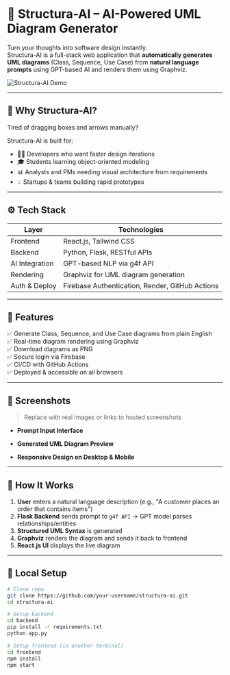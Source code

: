 # 🧠 Structura-AI – AI-Powered UML Diagram Generator

Turn your thoughts into software design instantly.  
Structura-AI is a full-stack web application that **automatically generates UML diagrams** (Class, Sequence, Use Case) from **natural language prompts** using GPT-based AI and renders them using Graphviz.

![Structura-AI Demo](https://your-demo-link.com/preview.gif) <!-- optional: demo gif -->

---

## 🚀 Why Structura-AI?

Tired of dragging boxes and arrows manually?

Structura-AI is built for:
- 🧑‍💻 Developers who want faster design iterations
- 🎓 Students learning object-oriented modeling
- 📊 Analysts and PMs needing visual architecture from requirements
- 💡 Startups & teams building rapid prototypes

---

## ⚙️ Tech Stack

| Layer          | Technologies                           |
|----------------|----------------------------------------|
| Frontend       | React.js, Tailwind CSS                 |
| Backend        | Python, Flask, RESTful APIs            |
| AI Integration | GPT-based NLP via g4f API              |
| Rendering      | Graphviz for UML diagram generation    |
| Auth & Deploy  | Firebase Authentication, Render, GitHub Actions |

---

## 🧩 Features

✅ Generate Class, Sequence, and Use Case diagrams from plain English  
✅ Real-time diagram rendering using Graphviz  
✅ Download diagrams as PNG  
✅ Secure login via Firebase  
✅ CI/CD with GitHub Actions  
✅ Deployed & accessible on all browsers

---

## 📸 Screenshots

> Replace with real images or links to hosted screenshots

- **Prompt Input Interface**
  
- **Generated UML Diagram Preview**  
- **Responsive Design on Desktop & Mobile**

---

## 🧪 How It Works

1. **User** enters a natural language description (e.g., "A customer places an order that contains items")
2. **Flask Backend** sends prompt to `g4f API` → GPT model parses relationships/entities
3. **Structured UML Syntax** is generated
4. **Graphviz** renders the diagram and sends it back to frontend
5. **React.js UI** displays the live diagram

---

## 🔧 Local Setup

```bash
# Clone repo
git clone https://github.com/your-username/structura-ai.git
cd structura-ai

# Setup backend
cd backend
pip install -r requirements.txt
python app.py

# Setup frontend (in another terminal)
cd frontend
npm install
npm start
